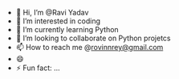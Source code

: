 - 👋 Hi, I’m @Ravi Yadav
- 👀 I’m interested in coding
- 🌱 I’m currently learning Python 
- 💞️ I’m looking to collaborate on Python projetcs 
- 📫 How to reach me @rovinnrey@gmail.com
- 😄 
- ⚡ Fun fact: ...

<!---
rovinnrey/rovinnrey is a ✨ special ✨ repository because its `README.md` (this file) appears on your GitHub profile.
You can click the Preview link to take a look at your changes.
--->
